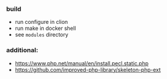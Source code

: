 ### build
- run configure in clion
- run make in docker shell
- see `modules` directory


### additional:
- https://www.php.net/manual/en/install.pecl.static.php
- https://github.com/improved-php-library/skeleton-php-ext
